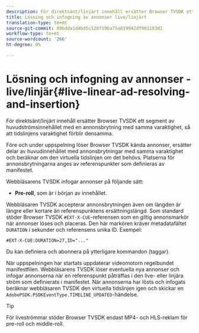 ```yaml
---
description: För direktsänt/linjärt innehåll ersätter Browser TVSDK ett segment av huvudströmsinnehållet med en annonsbrytning med samma varaktighet, så att tidslinjens varaktighet förblir densamma.
title: Lösning och infogning av annonser live/linjärt
translation-type: tm+mt
source-git-commit: 89bdda1d4bd5c126f19ba75a819942df901183d1
workflow-type: tm+mt
source-wordcount: '266'
ht-degree: 0%

---
```



# Lösning och infogning av annonser - live/linjär{#live-linear-ad-resolving-and-insertion}

För direktsänt/linjärt innehåll ersätter Browser TVSDK ett segment av huvudströmsinnehållet med en annonsbrytning med samma varaktighet, så att tidslinjens varaktighet förblir densamma.

Före och under uppspelning löser Browser TVSDK kända annonser, ersätter delar av huvudinnehållet med annonsbrytningar med samma varaktighet och beräknar om den virtuella tidslinjen om det behövs. Platserna för annonsbrytningarna anges av referenspunkter som definieras av manifestet.

Webbläsarens TVSDK infogar annonser på följande sätt:

* **Pre-roll**, som är i början av innehållet.

Webbläsaren TVSDK accepterar annonsbrytningen även om längden är längre eller kortare än referenspunktens ersättningslängd. Som standard stöder Browser TVSDK `#EXT-X-CUE`-referensen som en giltig annonsmarkör när annonser löses och placeras. Den här markören kräver metadatafältet `DURATION` i sekunder och referensens unika ID. Exempel:

```
#EXT-X-CUE:DURATION=27,ID="..."
```

Du kan definiera och abonnera på ytterligare kommandon (taggar).

När uppspelningen har startats uppdaterar videomotorn regelbundet manifestfilen. Webbläsarens TVSDK löser eventuella nya annonser och infogar annonserna när en referenspunkt påträffas i den live- eller linjära ström som definierats i manifestet. När annonserna har lösts och infogats beräknar webbläsaren TVSDK den virtuella tidslinjen igen och skickar en `AdobePSDK.PSDKEventType.TIMELINE_UPDATED`-händelse.

>[!TIP]
>
>För liveströmmar stöder Browser TVSDK endast MP4- och HLS-reklam för pre-roll och middle-roll.

